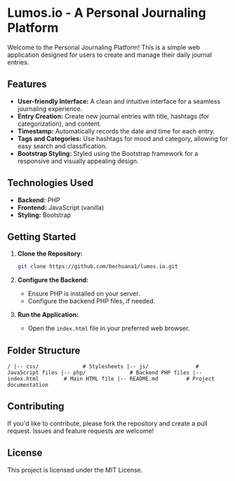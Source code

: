 # Lumos.io - A Personal Journaling Platform

Welcome to the Personal Journaling Platform! This is a simple web application designed for users to create and manage their daily journal entries.

## Features

- **User-friendly Interface:** A clean and intuitive interface for a seamless journaling experience.
- **Entry Creation:** Create new journal entries with title, hashtags (for categorization), and content.
- **Timestamp:** Automatically records the date and time for each entry.
- **Tags and Categories:** Use hashtags for mood and category, allowing for easy search and classification.
- **Bootstrap Styling:** Styled using the Bootstrap framework for a responsive and visually appealing design.

## Technologies Used

- **Backend:** PHP
- **Frontend:** JavaScript (vanilla)
- **Styling:** Bootstrap

## Getting Started

1. **Clone the Repository:**
   ```bash
   git clone https://github.com/bechuana1/lumos.io.git

2. **Configure the Backend:**
    - Ensure PHP is installed on your server.
    - Configure the backend PHP files, if needed.

3. **Run the Application:** 
    - Open the `index.html` file in your preferred web browser.


## Folder Structure
`/
|-- css/              # Stylesheets
|-- js/               # JavaScript files
|-- php/              # Backend PHP files
|-- index.html        # Main HTML file
|-- README.md         # Project documentation
`
## Contributing 
If you'd like to contribute, please fork the repository and create a pull request. Issues and feature requests are welcome!

## License
This project is licensed under the MIT License.

